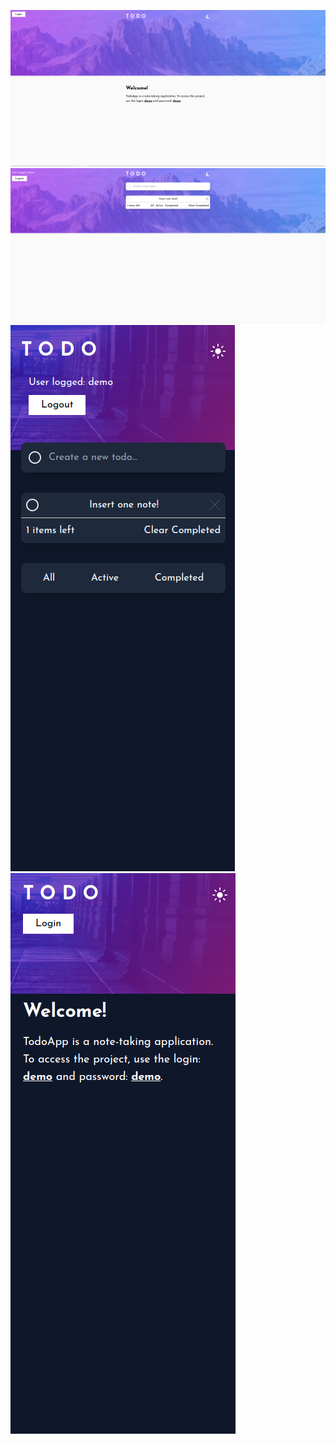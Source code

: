 ![](./src/assets/scren/Screenshot_1.png)
![](./src/assets/scren/Screenshot_2.png)
![](./src/assets/scren/Screenshot_3.png)
![](./src/assets/scren/Screenshot_4.png)
